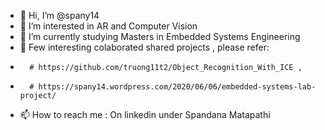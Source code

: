 - 👋 Hi, I’m @spany14
- 👀 I’m interested in AR and Computer Vision
- 🌱 I’m currently studying Masters in Embedded Systems Engineering 
- 💞️ Few interesting colaborated shared projects , please refer:
-       # https://github.com/truong11t2/Object_Recognition_With_ICE , 
-       # https://spany14.wordpress.com/2020/06/06/embedded-systems-lab-project/
- 📫 How to reach me : On linkedin under Spandana Matapathi

<!---
spany14/spany14 is a ✨ special ✨ repository because its `README.md` (this file) appears on your GitHub profile.
You can click the Preview link to take a look at your changes.
--->

